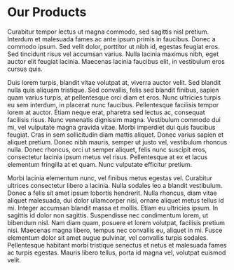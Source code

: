 # Our Products

Curabitur tempor lectus ut magna commodo, sed sagittis nisl pretium. Interdum et malesuada fames ac ante ipsum primis in faucibus. Donec a commodo ipsum. Sed velit dolor, porttitor ut nibh id, egestas feugiat eros. Sed tincidunt risus vel accumsan varius. Nulla lacinia maximus nibh, eget auctor elit feugiat lacinia. Maecenas lacinia faucibus elit, in vestibulum eros cursus quis.

Duis lorem turpis, blandit vitae volutpat at, viverra auctor velit. Sed blandit nulla quis aliquam tristique. Sed convallis, felis sed blandit finibus, sapien quam varius turpis, at pellentesque orci diam et eros. Nunc ultricies turpis eu sem interdum, in placerat nunc faucibus. Pellentesque facilisis tempor lorem at auctor. Etiam neque erat, pharetra sed lectus ac, consequat facilisis risus. Nunc venenatis dignissim magna. Vestibulum commodo dui mi, vel vulputate magna gravida vitae. Morbi imperdiet dui quis faucibus feugiat. Cras in sem sollicitudin diam mattis aliquet. Donec varius sapien et aliquet pretium. Donec nibh mauris, semper ut justo vel, vestibulum rhoncus nulla. Donec rhoncus, orci ut semper aliquet, felis nunc suscipit eros, consectetur lacinia ipsum metus vel risus. Pellentesque at ex et lacus elementum fringilla at et quam. Nunc vulputate efficitur pretium.

Morbi lacinia elementum nunc, vel finibus metus egestas vel. Curabitur ultrices consectetur libero a lacinia. Nulla sodales leo a blandit vestibulum. Donec a felis sit amet ipsum lobortis hendrerit. Nulla rhoncus, diam vitae aliquet malesuada, dui dolor ullamcorper nisi, ornare aliquet metus tellus id mi. Integer accumsan blandit massa et mollis. Etiam eu ultricies ipsum. In sagittis id dolor non sagittis. Suspendisse nec condimentum lorem, ut bibendum nisl. Nam diam quam, posuere et lorem volutpat, facilisis pretium nisi. Maecenas magna libero, tempus nec convallis eu, aliquet in mi. Fusce elementum dolor sit amet augue pulvinar, vel convallis turpis sodales. Pellentesque habitant morbi tristique senectus et netus et malesuada fames ac turpis egestas. Mauris libero tellus, porta id magna vel, volutpat euismod velit.
